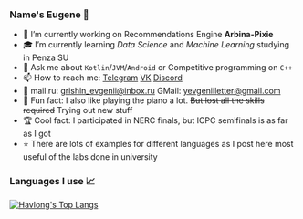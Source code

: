 ### Name's Eugene 👋

- 🔭 I’m currently working on Recommendations Engine **Arbina-Pixie**
- 🎓 I’m currently learning *Data Science* and *Machine Learning* studying in Penza SU
- 💬 Ask me about `Kotlin`/`JVM`/`Android` or Competitive programming on `C++`
- 📫 How to reach me: [Telegram](https://t.me/havlong) [VK](https://vk.com/havlong) [Discord](https://discordapp.com/users/329678418851397653)
- 📧 mail.ru: <grishin_evgenii@inbox.ru> GMail: <yevgeniiletter@gmail.com>
- 🎹 Fun fact: I also like playing the piano a lot. ~~But lost all the skills required~~ Trying out new stuff
- 🏆 Cool fact: I participated in NERC finals, but ICPC semifinals is as far as I got
- ⭐ There are lots of examples for different languages as I post here most useful of the labs done in university

### Languages I use 📈

[![Havlong's Top Langs](https://github-readme-stats.vercel.app/api/top-langs/?username=Havlong&layout=compact&langs_count=10)](https://github.com/anuraghazra/github-readme-stats)
